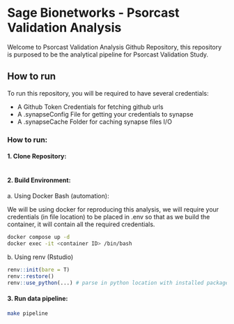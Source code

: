 # Sage Bionetworks - Psorcast Validation Analysis
Welcome to Psorcast Validation Analysis Github Repository, this repository is purposed to be the analytical pipeline for Psorcast Validation Study.

## How to run
To run this repository, you will be required to have several credentials:
- A Github Token Credentials for fetching github urls
- A .synapseConfig File for getting your credentials to synapse
- A .synapseCache Folder for caching synapse files I/O

### How to run:

#### 1. Clone Repository:
```
```

#### 2. Build Environment:

a. Using Docker Bash (automation):

We will be using docker for reproducing this analysis, we will require your credentials (in file location)
to be placed in .env so that as we build the container, it will contain all the required credentials.

```zsh
docker compose up -d
docker exec -it <container ID> /bin/bash
```

b. Using renv (Rstudio)
```R
renv::init(bare = T)
renv::restore()
renv::use_python(...) # parse in python location with installed packages from requirements.txt
```

#### 3. Run data pipeline:
```zsh
make pipeline
```
